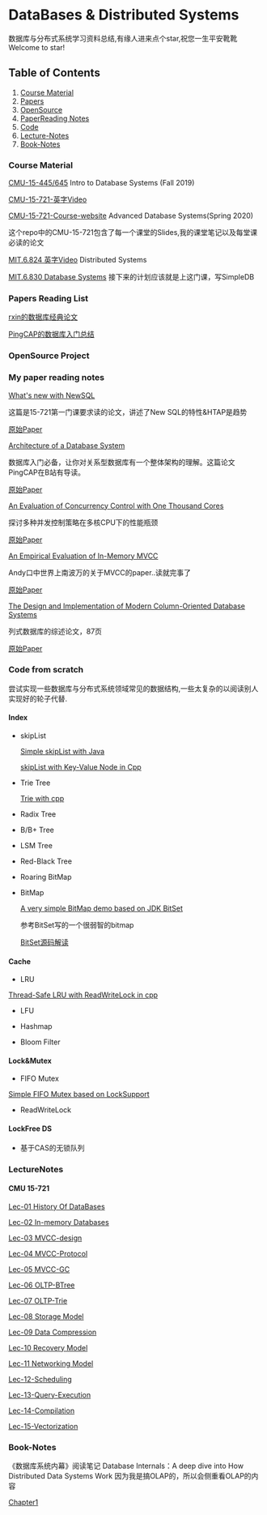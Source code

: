 # DataBases & Distributed Systems

数据库与分布式系统学习资料总结,有缘人进来点个star,祝您一生平安靴靴 Welcome to star! 

## <a name='TOC'>Table of Contents</a>

  1. [Course Material](#CourseMaterial)
  2. [Papers](#Papers)
  3. [OpenSource](#OpenSource)
  4. [PaperReading Notes](#PaperReading)
  5. [Code](#Code)
  6. [Lecture-Notes](#LectureNotes)
  7. [Book-Notes](#Book-Notes)
 
### <a name='CourseMaterial'> Course Material
  
[CMU-15-445/645](https://15445.courses.cs.cmu.edu/fall2019/) Intro to Database Systems (Fall 2019)

[CMU-15-721-英字Video](https://www.bilibili.com/video/BV1Wz411b7sD?from=search&seid=1785395184520069316)

[CMU-15-721-Course-website](https://15721.courses.cs.cmu.edu/spring2020/)  Advanced Database Systems(Spring 2020)

这个repo中的CMU-15-721包含了每一个课堂的Slides,我的课堂笔记以及每堂课必读的论文

[MIT.6.824 英字Video](https://www.bilibili.com/video/av91748150) Distributed Systems

[MIT.6.830 Database Systems](https://ocw.mit.edu/courses/electrical-engineering-and-computer-science/6-830-database-systems-fall-2010/index.htm) 接下来的计划应该就是上这门课，写SimpleDB


### <a name='Papers'> Papers Reading List

[rxin的数据库经典论文](https://github.com/rxin/db-readings#data-parallel)

[PingCAP的数据库入门总结](https://github.com/pingcap/awesome-database-learning)

### <a name='OpenSource'> OpenSource Project


### <a name='PaperReading'> My paper reading notes
 
[What's new with NewSQL](https://github.com/AlexanderChiuluvB/db-learning-material/tree/master/CMU-15-721/Lec-01-History-Of-Databases)

这篇是15-721第一门课要求读的论文，讲述了New SQL的特性&HTAP是趋势

[原始Paper](https://github.com/AlexanderChiuluvB/db-learning-material/blob/master/CMU-15-721/Lec-01-History-Of-Databases/pavlo-newsql-sigmodrec2016.pdf)

[Architecture of a Database System](https://github.com/AlexanderChiuluvB/db-learning-material/blob/master/CMU-15-721/Lec-01-History-Of-Databases/DBArchitectureLearningNotes.md)

数据库入门必备，让你对关系型数据库有一个整体架构的理解。这篇论文PingCAP在B站有导读。

[原始Paper](https://github.com/AlexanderChiuluvB/db-learning-material/blob/master/CMU-15-721/Lec-01-History-Of-Databases/fntdb07-architecture.pdf)

[An Evaluation of Concurrency Control with One Thousand Cores](https://blog.csdn.net/weixin_38499215/article/details/105883971)

探讨多种并发控制策略在多核CPU下的性能瓶颈

[原始Paper](https://github.com/AlexanderChiuluvB/db-learning-material/blob/master/CMU-15-721/Lec-02-In-Memory-Databases/p209-yu.pdf)

[An Empirical Evaluation of In-Memory MVCC](https://github.com/AlexanderChiuluvB/db-learning-material/blob/master/CMU-15-721/Lec-03-MVCC-design/MVCC-LEC01.pdf)

Andy口中世界上南波万的关于MVCC的paper..读就完事了

[原始Paper](https://github.com/AlexanderChiuluvB/db-learning-material/blob/master/CMU-15-721/Lec-03-MVCC-design/wu-vldb2017.pdf)

[The Design and Implementation of Modern
Column-Oriented Database Systems]()

列式数据库的综述论文，87页

[原始Paper](https://stratos.seas.harvard.edu/files/stratos/files/columnstoresfntdbs.pdf)


### <a name='Code'> Code from scratch

尝试实现一些数据库与分布式系统领域常见的数据结构,一些太复杂的以阅读别人实现好的轮子代替.

#### Index

* skipList

  [Simple skipList with Java](https://github.com/AlexanderChiuluvB/db-learning-material/blob/master/Data-structure/src/main/java/skipList/skipList.java)
  
  [skipList with Key-Value Node in Cpp](https://github.com/AlexanderChiuluvB/db-learning-material/tree/master/Data-structure/cpp/skipList)

* Trie Tree

  [Trie with cpp](https://github.com/AlexanderChiuluvB/db-learning-material/blob/master/Data-structure/STL/Trie.h)

* Radix Tree

* B/B+ Tree

* LSM Tree

* Red-Black Tree

* Roaring BitMap

* BitMap

  [A very simple BitMap demo based on JDK BitSet](https://github.com/AlexanderChiuluvB/db-learning-material/blob/master/Data-structure/src/main/java/BitMap/BitMap.java)

  参考BitSet写的一个很弱智的bitmap

  [BitSet源码解读](https://blog.csdn.net/weixin_38499215/article/details/105996592)

#### Cache

* LRU

[Thread-Safe LRU with ReadWriteLock in cpp](https://github.com/AlexanderChiuluvB/db-learning-material/blob/master/Data-structure/cpp/lru.cpp)

* LFU

* Hashmap

* Bloom Filter

#### Lock&Mutex

* FIFO Mutex

[Simple FIFO Mutex based on LockSupport](https://github.com/AlexanderChiuluvB/db-learning-material/blob/master/Data-structure/src/main/java/FIFOMutex/FIFOMutex.java)

* ReadWriteLock

#### LockFree DS

* 基于CAS的无锁队列

  
 ### <a name='LectureNotes'> LectureNotes
  
 #### CMU 15-721
 
 [Lec-01 History Of DataBases](https://github.com/AlexanderChiuluvB/db-learning-material/tree/master/CMU-15-721/Lec-01-History-Of-Databases)
 
 [Lec-02 In-memory Databases](https://github.com/AlexanderChiuluvB/db-learning-material/tree/master/CMU-15-721/Lec-02-In-Memory-Databases)
 
 [Lec-03 MVCC-design](https://github.com/AlexanderChiuluvB/db-learning-material/blob/master/CMU-15-721/Lec-03-MVCC-design/MVCC-LEC01.pdf)
 
 [Lec-04 MVCC-Protocol](https://github.com/AlexanderChiuluvB/db-learning-material/blob/master/CMU-15-721/Lec-04-MVCC-Protocol/04-mvcc2-notes.pdf)
 
 [Lec-05 MVCC-GC](https://github.com/AlexanderChiuluvB/db-learning-material/tree/master/CMU-15-721/Lec-05-MVCC-GC)
 
 [Lec-06 OLTP-BTree](https://github.com/AlexanderChiuluvB/db-learning-material/blob/master/CMU-15-721/Lec-06-OLTP-BTree/lecture-notes.pdf)
 
 [Lec-07 OLTP-Trie](https://github.com/AlexanderChiuluvB/db-learning-material/blob/master/CMU-15-721/Lec-07-OLTP-Trie/Lec-note.pdf)
 
 [Lec-08 Storage Model](https://github.com/AlexanderChiuluvB/db-learning-material/blob/master/CMU-15-721/Lec-08-Storage-Model/README.pdf)

 [Lec-09 Data Compression](https://github.com/AlexanderChiuluvB/db-learning-material/blob/master/CMU-15-721/Lec-09-Database-Compression/lec-notes.pdf)
 
 [Lec-10 Recovery Model](https://github.com/AlexanderChiuluvB/db-learning-material/blob/master/CMU-15-721/Lec-10-Recovery-Model/lec-notes.pdf)
  
 [Lec-11 Networking Model](https://github.com/AlexanderChiuluvB/db-learning-material/blob/master/CMU-15-721/Lec-11-Networking-Model/lec-note.pdf)
  
 [Lec-12-Scheduling](https://github.com/AlexanderChiuluvB/db-learning-material/blob/master/CMU-15-721/Lec-12-Scheduling/lec.pdf)
 
 [Lec-13-Query-Execution](https://github.com/AlexanderChiuluvB/db-learning-material/blob/master/CMU-15-721/Lec-13-Query-Execution-And-Processing/QueryOptimization.pdf)
 
 [Lec-14-Compilation](https://github.com/AlexanderChiuluvB/db-learning-material/blob/master/CMU-15-721/Lec-14-Query-Compilation/Compilation.pdf)
 
 [Lec-15-Vectorization](https://github.com/AlexanderChiuluvB/db-learning-material/blob/master/CMU-15-721/Lec-15-Vectorization/vectorization.pdf)

### <a name='Book-Notes'> Book-Notes
  
 《数据库系统内幕》阅读笔记
Database Internals：A deep dive into How Distributed Data Systems Work
因为我是搞OLAP的，所以会侧重看OLAP的内容

[Chapter1](https://github.com/AlexanderChiuluvB/db-learning-material/blob/master/Database-Internals-ReadingNotes/Chapter1/readingnotes.md)
